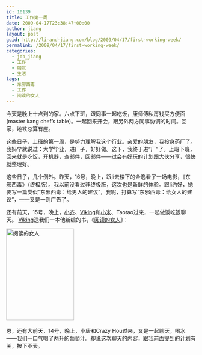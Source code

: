 ```yaml
---
id: 10139
title: 工作第一周
date: 2009-04-17T23:38:47+00:00
author: jiang
layout: post
guid: http://li-and-jiang.com/blog/2009/04/17/first-working-week/
permalink: /2009/04/17/first-working-week/
categories:
  - job_jiang
  - 工作
  - 朋友
  - 生活
tags:
  - 东邪西毒
  - 工作
  - 阅读的女人
---
```

今天是晚上十点到的家。六点下班，跟同事一起吃饭，康师傅私房钱买方便面(master kang chef&#8217;s table)。一起回来开会，跟另外两方同事协调的时间。回家，地铁总算有座。 

这些日子，上班的第一周，是努力理解我这个行业。亲爱的朋友，我投身药厂了。我妈早就说过：大学毕业，进厂子，好好做。这下，我终于进“厂”了。上班下班，回来就是吃饭，开机器，查邮件，回邮件——过会有好玩的计划跟大伙分享，很快就整理好。

这些日子，几个例外。昨天，16号，晚上，跟li去楼下的金逸看了一场电影，《东邪西毒》（终极版）。我以前没看过非终极版，这次也是新鲜的体验。跟li约好，她要写一篇类似“东邪西毒：给男人的建议”，我呢，打算写“东邪西毒：给女人的建议”，——又是一则广告了。 

还有前天，15号，晚上，<a href="http://achyia.spaces.live.com/" target="_blank">小齐</a>、<a href="http://www.douban.com/people/vikingbook/notes" target="_blank">Viking</a>和<a href="http://mimisea.spaces.live.com/" target="_blank">小米</a>、Taotao过来，一起做饭吃饭聊天。 <a href="http://www.douban.com/people/vikingbook/notes" target="_blank">Viking</a>送我们一本他新编的书，《<a href="http://www.douban.com/subject/3598301/?i=1" target="_blank">阅读的女人</a>》：

[<img title="阅读的女人" style="border-right: 0px; border-top: 0px; display: inline; border-left: 0px; border-bottom: 0px" height="244" alt="阅读的女人" src="http://jiangtanghu.com/cn/wp-content/uploads/2009/04/thumb.jpg" width="180" border="0" />](http://jiangtanghu.com/cn/wp-content/uploads/2009/04/9d780f7af254.jpg)&#160;

恩，还有大前天，14号，晚上，小唐和Crazy Hou过来，又是一起聊天，喝水——我们一口气喝了两升的葡萄汁。却说这次聊天的内容，跟我前面提到的计划有关，按下不表。